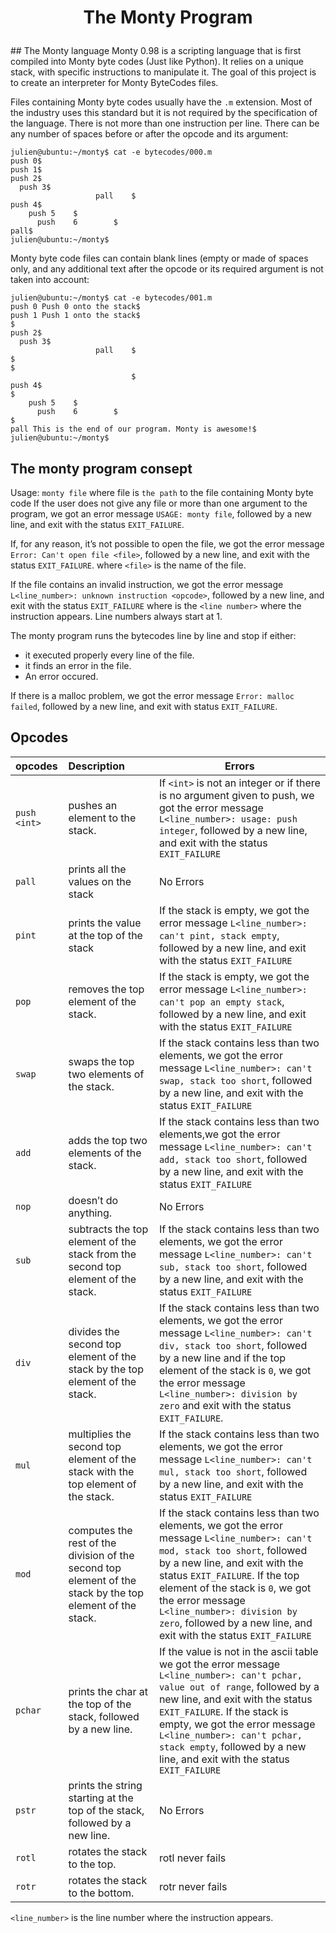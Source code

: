 <h1><p align="center"> The Monty Program </h1></p></font>
## The Monty language
Monty 0.98 is a scripting language that is first compiled into Monty byte codes (Just like Python). It relies on a unique stack, with specific instructions to manipulate it. The goal of this project is to create an interpreter for Monty ByteCodes files.

Files containing Monty byte codes usually have the `.m` extension. Most of the industry uses this standard but it is not required by the specification of the language. There is not more than one instruction per line. There can be any number of spaces before or after the opcode and its argument:

```
julien@ubuntu:~/monty$ cat -e bytecodes/000.m
push 0$
push 1$
push 2$
  push 3$
                   pall    $
push 4$
    push 5    $
      push    6        $
pall$
julien@ubuntu:~/monty$
```
Monty byte code files can contain blank lines (empty or made of spaces only, and any additional text after the opcode or its required argument is not taken into account:
```
julien@ubuntu:~/monty$ cat -e bytecodes/001.m
push 0 Push 0 onto the stack$
push 1 Push 1 onto the stack$
$
push 2$
  push 3$
                   pall    $
$
$
                           $
push 4$
$
    push 5    $
      push    6        $
$
pall This is the end of our program. Monty is awesome!$
julien@ubuntu:~/monty$
```
## The monty program consept
Usage: `monty file`
where file is `the path` to the file containing Monty byte code
If the user does not give any file or more than one argument to the program, we got an error message `USAGE: monty file`, followed by a new line, and exit with the status `EXIT_FAILURE`.

If, for any reason, it’s not possible to open the file, we got the error message `Error: Can't open file <file>`, followed by a new line, and exit with the status `EXIT_FAILURE`.
where `<file>` is the name of the file.

If the file contains an invalid instruction, we got the error message `L<line_number>: unknown instruction <opcode>`, followed by a new line, and exit with the status `EXIT_FAILURE`
where is the `<line number>` where the instruction appears.
Line numbers always start at 1.

The monty program runs the bytecodes line by line and stop if either:
- it executed properly every line of the file.
- it finds an error in the file.
- An error occured.

If there is a malloc problem, we got the error message `Error: malloc failed`, followed by a new line, and exit with status `EXIT_FAILURE`.

## Opcodes
| opcodes |  Description                | Errors |
| :-------- |  :------------------------- |----------------------|
| `push <int>` |pushes an element to the stack. |If `<int>` is not an integer or if there is no argument given to push, we got the error message `L<line_number>: usage: push integer`, followed by a new line, and exit with the status `EXIT_FAILURE`|
| `pall` |prints all the values on the stack|No Errors |
| `pint` | prints the value at the top of the stack |If the stack is empty, we got the error message `L<line_number>: can't pint, stack empty`, followed by a new line, and exit with the status `EXIT_FAILURE`|
| `pop` |removes the top element of the stack. |If the stack is empty, we got the error message `L<line_number>: can't pop an empty stack`, followed by a new line, and exit with the status `EXIT_FAILURE`|
|`swap` |swaps the top two elements of the stack.|If the stack contains less than two elements, we got the error message `L<line_number>: can't swap, stack too short`, followed by a new line, and exit with the status `EXIT_FAILURE`|
|`add` |adds the top two elements of the stack.|If the stack contains less than two elements,we got the error message `L<line_number>: can't add, stack too short`, followed by a new line, and exit with the status `EXIT_FAILURE`|
|`nop` |doesn’t do anything.| No Errors|
|`sub` |subtracts the top element of the stack from the second top element of the stack.|If the stack contains less than two elements, we got the error message `L<line_number>: can't sub, stack too short`, followed by a new line, and exit with the status `EXIT_FAILURE`|
|`div` | divides the second top element of the stack by the top element of the stack.|If the stack contains less than two elements, we got the error message `L<line_number>: can't div, stack too short`, followed by a new line and if the top element of the stack is `0`, we got the error message `L<line_number>: division by zero` and exit with the status `EXIT_FAILURE`.|
|`mul` |multiplies the second top element of the stack with the top element of the stack.|If the stack contains less than two elements, we got the error message `L<line_number>: can't mul, stack too short`, followed by a new line, and exit with the status `EXIT_FAILURE`|
|`mod` | computes the rest of the division of the second top element of the stack by the top element of the stack.| If the stack contains less than two elements, we got the error message `L<line_number>: can't mod, stack too short`, followed by a new line, and exit with the status `EXIT_FAILURE`. If the top element of the stack is `0`, we got the error message `L<line_number>: division by zero`, followed by a new line, and exit with the status `EXIT_FAILURE`|
|`pchar` | prints the char at the top of the stack, followed by a new line.|If the value is not in the ascii table we got the error message `L<line_number>: can't pchar, value out of range`, followed by a new line, and exit with the status `EXIT_FAILURE`. If the stack is empty, we got the error message `L<line_number>: can't pchar, stack empty`, followed by a new line, and exit with the status `EXIT_FAILURE`|
|`pstr` |prints the string starting at the top of the stack, followed by a new line.| No Errors |
|`rotl` | rotates the stack to the top.|rotl never fails|
|`rotr` |  rotates the stack to the bottom.|rotr never fails|

`<line_number>`  is the line number where the instruction appears.
